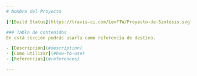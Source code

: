 ```yaml
---
# Nombre del Proyecto

[![Build Status](https://travis-ci.com/LexFTW/Proyecto-de-Sintesis.svg?token=MqDraeHyBKs8z6NLK61F&branch=master)](https://travis-ci.com/LexFTW/Proyecto-de-Sintesis)

### Tabla de Contenidos
En está sección podrás usarla como referencia de destino.

- [Descripción](#description)
- [Como utilizar](#how-to-use)
- [Referencias](#references)

---
```

